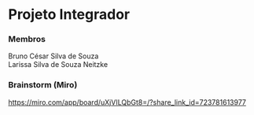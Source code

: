 # Projeto Integrador

### Membros
Bruno César Silva de Souza <br/>
Larissa Silva de Souza Neitzke

### Brainstorm (Miro)
https://miro.com/app/board/uXjVILQbGt8=/?share_link_id=723781613977
